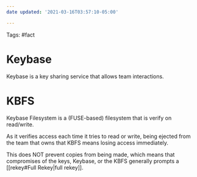 ```yaml
---
date updated: '2021-03-16T03:57:10-05:00'

---
```

Tags: #fact 

# Keybase

Keybase is a key sharing service that allows team interactions.

# KBFS

Keybase Filesystem is a (FUSE-based) filesystem that is verify on read/write.

As it verifies access each time it tries to read or write, being ejected from the team that owns that KBFS means losing access immediately.

This does NOT prevent copies from being made, which means that compromises of the keys, Keybase, or the KBFS generally prompts a [[rekey#Full Rekey|full rekey]].
